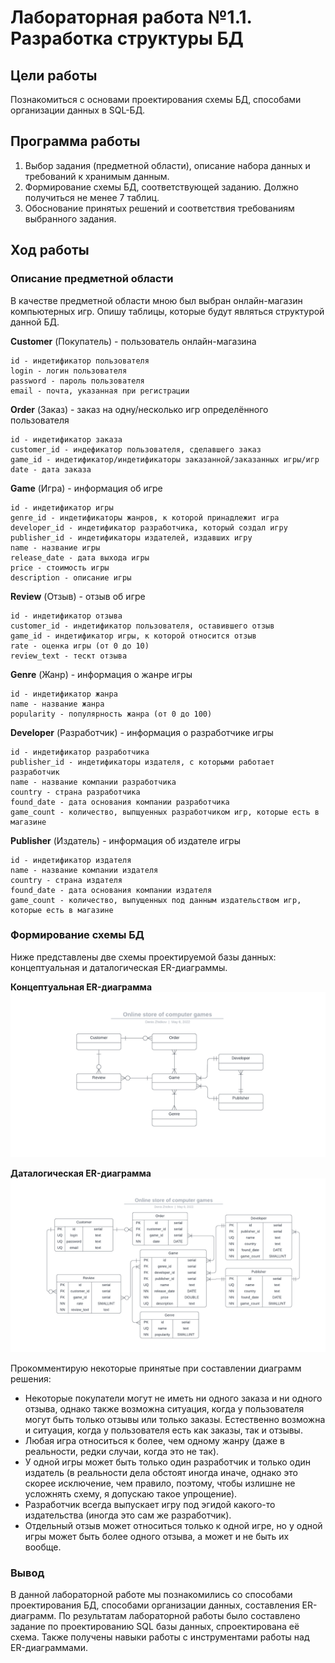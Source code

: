 # Лабораторная работа №1.1. Разработка структуры БД

## Цели работы
Познакомиться с основами проектирования схемы БД, способами организации данных в SQL-БД.

## Программа работы
1. Выбор задания (предметной области), описание набора данных и требований к хранимым данным.
2. Формирование схемы БД, соответствующей заданию. Должно получиться не менее 7 таблиц.
3. Обоснование принятых решений и соответствия требованиям выбранного задания.

## Ход работы

### Описание предметной области
В качестве предметной области мною был выбран онлайн-магазин компьютерных игр. Опишу таблицы, которые будут являться структурой данной БД.

**Customer** (Покупатель) - пользователь онлайн-магазина
  
    id - индетификатор пользователя
    login - логин пользователя
    password - пароль пользователя
    email - почта, указанная при регистрации

**Order** (Заказ) - заказ на одну/несколько игр определённого пользователя
    
    id - индетификатор заказа
    customer_id - индефикатор пользователя, сделавшего заказ
    game_id - индетификатор/индетификаторы заказанной/заказанных игры/игр
    date - дата заказа

**Game** (Игра) - информация об игре

    id - индетификатор игры
    genre_id - индетификаторы жанров, к которой принадлежит игра
    developer_id - индетификатор разработчика, который создал игру
    publisher_id - индетификаторы издателей, издавших игру
    name - название игры
    release_date - дата выхода игры
    price - стоимость игры
    description - описание игры

**Review** (Отзыв) - отзыв об игре
    
    id - индетификатор отзыва
    customer_id - индетификатор пользователя, оставившего отзыв
    game_id - индетификатор игры, к которой относится отзыв
    rate - оценка игры (от 0 до 10)
    review_text - тескт отзыва

**Genre** (Жанр) - информация о жанре игры
    
    id - индетификатор жанра
    name - название жанра
    popularity - популярность жанра (от 0 до 100)

**Developer** (Разработчик) - информация о разработчике игры

    id - индетификатор разработчика
    publisher_id - индетификаторы издателя, с которыми работает разработчик
    name - название компании разработчика
    country - страна разработчика
    found_date - дата основания компании разработчика
    game_count - количество, выпщуенных разработчиком игр, которые есть в магазине

**Publisher** (Издатель) - информация об издателе игры
    
    id - индетификатор издателя
    name - название компании издателя
    country - страна издателя
    found_date - дата основания компании издателя
    game_count - количество, выпущенных под данным издательством игр, которые есть в магазине

### Формирование схемы БД

Ниже представлены две схемы проектируемой базы данных: концептуальная и даталогическая ER-диаграммы.

**Концептуальная ER-диаграмма**
![Концептуальная ER-диаграмма](assets/conceptual_er-diagram.png)

**Даталогическая ER-диаграмма**
![Даталогическая ER-диаграмма](assets/datalogic_er-diagram.png)

Прокомментирую некоторые принятые при составлении диаграмм решения:

- Некоторые покупатели могут не иметь ни одного заказа и ни одного отзыва, однако также возможна ситуация,
когда у пользователя могут быть только отзывы или только заказы. Естественно возможна и ситуация, когда у пользователя
есть как заказы, так и отзывы.
- Любая игра относиться к более, чем одному жанру (даже в реальности, редки случаи, когда это не так).
- У одной игры может быть только один разработчик и только один издатель (в реальности дела обстоят иногда иначе, однако
это скорее исключение, чем правило, поэтому, чтобы излишне не усложнять схему, я допускаю такое упрощение).
- Разработчик всегда выпускает игру под эгидой какого-то издательства (иногда это сам же разработчик).
- Отдельный отзыв может относиться только к одной игре, но у одной игры может быть более одного отзыва, а может и не
быть их вообще.

### Вывод
В данной лабораторной работе мы познакомились со способами проектирования БД, способами организации данных, составления
ER-диаграмм. По результатам лабораторной работы было составлено задание по проектированию SQL базы данных, спроектирована
её схема. Также получены навыки работы с инструментами работы над ER-диаграммами.